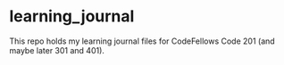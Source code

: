 # learning_journal
This repo holds my learning journal files for CodeFellows Code 201 (and maybe later 301 and 401).
